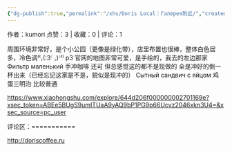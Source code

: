 ```yaml
---
{"dg-publish":true,"permalink":"/xhs/Doris Local｜Галерея附近/","created":"2025-03-17T22:23:24.221+08:00","updated":"2025-03-17T22:23:24.221+08:00"}
---
```


作者：kumori
点赞：3   |   收藏：0   |   评论：1

周围环境非常好，是个小公园（更像是绿化带），店里布置也很棒，整体白色居多，冷色调⁽⁽꜀(:3꜂ ꜆)꜄⁾⁾
p3 官网的地图非常可爱，是手绘的，我去的左边那家
Фильтр маленький 手冲咖啡 还可 但总感觉这的都不是现做的 全是冲好的倒一杯出来（已经忘记这家是不是，貌似是现冲的）
Сытный сандвич с яйцом 鸡蛋三明治 比较普通

https://www.xiaohongshu.com/explore/644d206f000000002701169e?xsec_token=ABEe5BUgS9umITUaA9yAQ9bP1PG9p66Ucvz2046xkn3U4=&xsec_source=pc_user

评论区：===========

http://doriscoffee.ru
